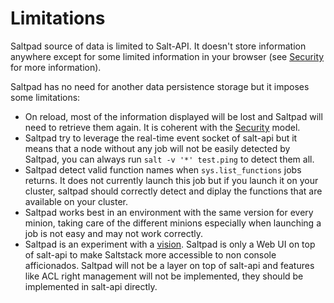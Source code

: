 # Limitations

Saltpad source of data is limited to Salt-API. It doesn't store information anywhere except for some limited information in your browser (see [Security](security.md) for more information).

Saltpad has no need for another data persistence storage but it imposes some limitations:

* On reload, most of the information displayed will be lost and Saltpad will need to retrieve them again. It is coherent with the [Security](security.md) model.
* Saltpad try to leverage the real-time event socket of salt-api but it means that a node without any job will not be easily detected by Saltpad, you can always run `salt -v '*' test.ping` to detect them all.
* Saltpad detect valid function names when `sys.list_functions` jobs returns. It does not currently launch this job but if you launch it on your cluster, saltpad should correctly detect and diplay the functions that are available on your cluster.
* Saltpad works best in an environment with the same version for every minion, taking care of the different minions especially when launching a job is not easy and may not work correctly.
* Saltpad is an experiment with a [vision](vision.md). Saltpad is only a Web UI on top of salt-api to make Saltstack more accessible to non console afficionados. Saltpad will not be a layer on top of salt-api and features like ACL right management will not be implemented, they should be implemented in salt-api directly.
